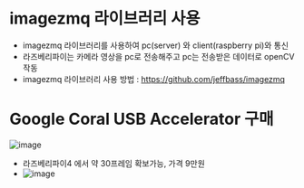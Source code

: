 #  imagezmq 라이브러리 사용
* imagezmq 라이브러리를 사용하여 pc(server) 와 client(raspberry pi)와 통신 
* 라즈베리파이는 카메라 영상을 pc로 전송해주고 pc는 전송받은 데이터로 openCV 작동
* imagezmq 라이브러리 사용 방법 : https://github.com/jeffbass/imagezmq

# Google Coral USB Accelerator 구매 
![image](https://user-images.githubusercontent.com/87261213/162565784-5630e3f6-f1d9-4bc3-a00e-c7a50610aeb6.png)
* 라즈베리파이4 에서 약 30프레임 확보가능, 가격 9만원 
* ![image](https://user-images.githubusercontent.com/87261213/162565914-a873ceff-c8c7-43ac-8a18-3d323a5b7ab5.png)
